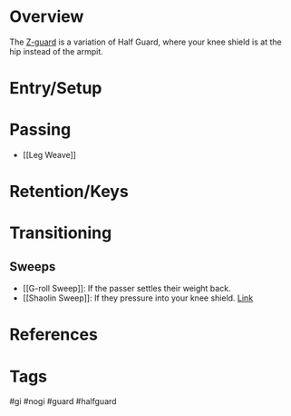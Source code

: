 # Overview
The <u>Z-guard</u> is a variation of Half Guard, where your knee shield is at the hip instead of the armpit.
# Entry/Setup
# Passing
- [[Leg Weave]]
# Retention/Keys
# Transitioning

## Sweeps
- [[G-roll Sweep]]: If the passer settles their weight back.
- [[Shaolin Sweep]]: If they pressure into your knee shield. [Link](https://www.youtube.com/shorts/1p2-462zvaI)
# References
# Tags
#gi #nogi #guard #halfguard 